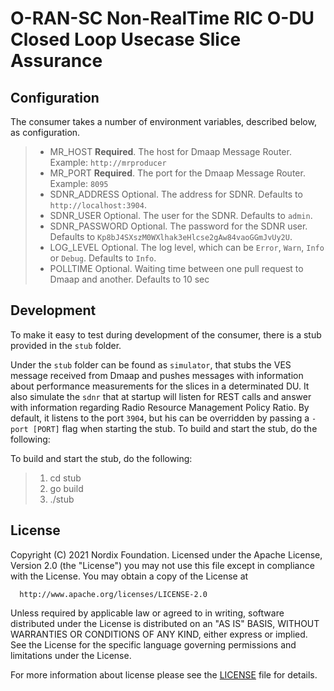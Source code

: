 # O-RAN-SC Non-RealTime RIC O-DU Closed Loop Usecase Slice Assurance 

## Configuration

The consumer takes a number of environment variables, described below, as configuration.

>- MR_HOST              **Required**. The host for Dmaap Message Router.                           Example: `http://mrproducer`
>- MR_PORT              **Required**. The port for the Dmaap Message Router.                       Example: `8095`
>- SDNR_ADDRESS         Optional. The address for SDNR.                                            Defaults to `http://localhost:3904`.
>- SDNR_USER            Optional. The user for the SDNR.                                           Defaults to `admin`.
>- SDNR_PASSWORD        Optional. The password for the SDNR user.                                  Defaults to `Kp8bJ4SXszM0WXlhak3eHlcse2gAw84vaoGGmJvUy2U`.
>- LOG_LEVEL            Optional. The log level, which can be `Error`, `Warn`, `Info` or `Debug`.  Defaults to `Info`.
>- POLLTIME             Optional. Waiting time between one pull request to Dmaap and another.      Defaults to 10 sec


## Development

To make it easy to test during development of the consumer, there is a stub provided in the `stub` folder.

Under the `stub` folder can be found as `simulator`, that stubs the VES message received from Dmaap and pushes messages with information about performance measurements for the slices in a determinated DU. It also simulate the `sdnr` that at startup will listen for REST calls and answer with information regarding Radio Resource Management Policy Ratio. By default, it listens to the port `3904`, but his can be overridden by passing a `-port [PORT]` flag when starting the stub. To build and start the stub, do the following:

To build and start the stub, do the following:
>1. cd stub
>2. go build
>3. ./stub

## License

Copyright (C) 2021 Nordix Foundation.
Licensed under the Apache License, Version 2.0 (the "License")
you may not use this file except in compliance with the License.
You may obtain a copy of the License at

      http://www.apache.org/licenses/LICENSE-2.0

Unless required by applicable law or agreed to in writing, software
distributed under the License is distributed on an "AS IS" BASIS,
WITHOUT WARRANTIES OR CONDITIONS OF ANY KIND, either express or implied.
See the License for the specific language governing permissions and
limitations under the License.

For more information about license please see the [LICENSE](LICENSE.txt) file for details.